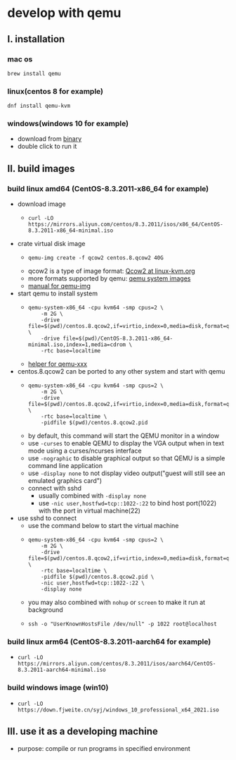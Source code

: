 # develop with qemu

## I. installation

### mac os

```shell
brew install qemu
```

### linux(centos 8 for example)

```shell
dnf install qemu-kvm
```

### windows(windows 10 for example)

* download from [binary](https://qemu.weilnetz.de/w64/)
* double click to run it

## II. build images

### build linux amd64 (CentOS-8.3.2011-x86_64 for example)

* download image
    + ```shell
      curl -LO https://mirrors.aliyun.com/centos/8.3.2011/isos/x86_64/CentOS-8.3.2011-x86_64-minimal.iso
      ```
* crate virtual disk image
    + ```shell
      qemu-img create -f qcow2 centos.8.qcow2 40G
      ```
    + qcow2 is a type of image format: [Qcow2 at linux-kvm.org](https://www.linux-kvm.org/page/Qcow2)
    + more formats supported by qemu: [qemu system images](https://qemu-project.gitlab.io/qemu/system/images.html)
    + [manual for qemu-img](https://qemu-project.gitlab.io/qemu/tools/qemu-img.html)
* start qemu to install system
    + ```shell
      qemu-system-x86_64 -cpu kvm64 -smp cpus=2 \
          -m 2G \
          -drive file=$(pwd)/centos.8.qcow2,if=virtio,index=0,media=disk,format=qcow2 \
          -drive file=$(pwd)/CentOS-8.3.2011-x86_64-minimal.iso,index=1,media=cdrom \
          -rtc base=localtime
      ```
    + [helper for qemu-xxx](https://qemu-project.gitlab.io/qemu/system/invocation.html#hxtool-0)
* centos.8.qcow2 can be ported to any other system and start with qemu
    + ```shell
      qemu-system-x86_64 -cpu kvm64 -smp cpus=2 \
          -m 2G \
          -drive file=$(pwd)/centos.8.qcow2,if=virtio,index=0,media=disk,format=qcow2 \
          -rtc base=localtime \
          -pidfile $(pwd)/centos.8.qcow2.pid
      ```
    + by default, this command will start the QEMU monitor in a window
    + use `-curses` to enable QEMU to display the VGA output when in text mode using a curses/ncurses interface
    + use `-nographic` to disable graphical output so that QEMU is a simple command line application
    + use `-display none` to not display video output("guest will still see an emulated graphics card")
    + connect with sshd
        * usually combined with `-display none`
        * use `-nic user,hostfwd=tcp::1022-:22` to bind host port(1022) with the port in virtual machine(22)
* use sshd to connect
    + use the command below to start the virtual machine
    + ```shell
      qemu-system-x86_64 -cpu kvm64 -smp cpus=2 \
          -m 2G \
          -drive file=$(pwd)/centos.8.qcow2,if=virtio,index=0,media=disk,format=qcow2 \
          -rtc base=localtime \
          -pidfile $(pwd)/centos.8.qcow2.pid \
          -nic user,hostfwd=tcp::1022-:22 \
          -display none
      ```
    + you may also combined with `nohup` or `screen` to make it run at background
    + ```shell
      ssh -o "UserKnownHostsFile /dev/null" -p 1022 root@localhost
      ```

### build linux arm64 (CentOS-8.3.2011-aarch64 for example)

* ```shell
  curl -LO https://mirrors.aliyun.com/centos/8.3.2011/isos/aarch64/CentOS-8.3.2011-aarch64-minimal.iso
  ```

### build windows image (win10)

* ```shell
  curl -LO https://down.fjweite.cn/syj/windows_10_professional_x64_2021.iso
  ```

## III. use it as a developing machine

* purpose: compile or run programs in specified environment
